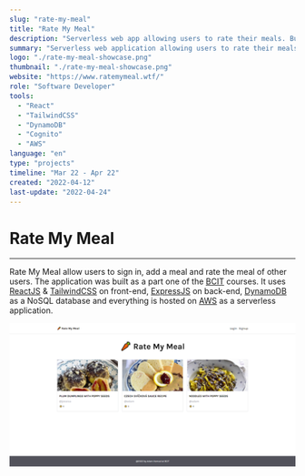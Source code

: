 ```yaml
---
slug: "rate-my-meal"
title: "Rate My Meal"
description: "Serverless web app allowing users to rate their meals. Built with ReactJS and hosted on AWS."
summary: "Serverless web application allowing users to rate their meals. Built with ReactJS, ExpressJS, DynamoDB and hosted on AWS."
logo: "./rate-my-meal-showcase.png"
thumbnail: "./rate-my-meal-showcase.png"
website: "https://www.ratemymeal.wtf/"
role: "Software Developer"
tools: 
  - "React"
  - "TailwindCSS"
  - "DynamoDB"
  - "Cognito"
  - "AWS"
language: "en"
type: "projects"
timeline: "Mar 22 - Apr 22"
created: "2022-04-12"
last-update: "2022-04-24"
---
```


# Rate My Meal

---

Rate My Meal allow users to sign in, add a meal and rate the meal of other users. The application was built as a part one of the [BCIT](https://www.bcit.ca/) courses. It uses [ReactJS](https://reactjs.org/) & [TailwindCSS](https://tailwindcss.com/) on front-end, [ExpressJS](https://expressjs.com/) on back-end, [DynamoDB](https://aws.amazon.com/dynamodb/) as a NoSQL database and everything is hosted on [AWS](https://aws.amazon.com/) as a serverless application. 

![Image of Rate My Meal Website on Desktop](./rate-my-meal-showcase.png)